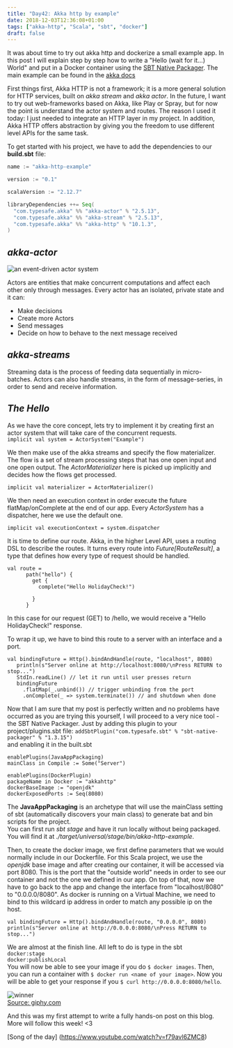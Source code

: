 ```yaml
---
title: "Day42: Akka http by example"
date: 2018-12-03T12:36:08+01:00
tags: ["akka-http", "Scala", "sbt", "docker"]
draft: false
---
```


It was about time to try out akka http and dockerize a small example app. In this post I will explain step by step how to write a "Hello (wait for it...) World" and put in a Docker container using the [SBT Native Packager](https://sbt-native-packager.readthedocs.io/en/latest/index.html). The main example can be found in the [akka docs](https://doc.akka.io/docs/akka-http/current/routing-dsl/index.html)

First things first, Akka HTTP is not a framework; it is a more general solution for HTTP services, built on _akka stream_ and _akka actor_. In the future, I want to try out web-frameworks based on Akka, like Play or Spray, but for now the point is understand the actor system and routes.  The reason I used it today: I just needed to integrate an HTTP layer in my project. In addition, Akka HTTP offers abstraction by giving you the freedom to use different level APIs for the same task.

To get started with his project, we have to add the dependencies to our **build.sbt** file:  

```Scala
name := "akka-http-example"

version := "0.1"

scalaVersion := "2.12.7"

libraryDependencies ++= Seq(
  "com.typesafe.akka" %% "akka-actor" % "2.5.13",
  "com.typesafe.akka" %% "akka-stream" % "2.5.13",
  "com.typesafe.akka" %% "akka-http" % "10.1.3",
)
```  

## _akka-actor_   

![an event-driven actor system](/images/actors.jpg)  

Actors are entities that make concurrent computations and affect each other only through messages. Every actor has an isolated, private state and it can:  

* Make decisions
* Create more Actors  
* Send messages
* Decide on how to behave to the next message received  


## _akka-streams_  

Streaming data is the process of feeding data sequentially in micro-batches. Actors can also handle streams, in the form of message-series, in order to send and receive information.  

## _The Hello_  

As we have the core concept, lets try to implement it by creating first an actor system that will take care of the concurrent requests.  
`implicit val system = ActorSystem("Example")`  

We then make use of the akka streams and specify the flow materializer. The flow is a set of stream processing steps that has one open input and one open output. The _ActorMaterializer_ here is picked up implicitly and decides how the flows get processed.  

`implicit val materializer = ActorMaterializer()`   

We then need an execution context in order execute the future flatMap/onComplete at the end of our app. Every _ActorSystem_ has a dispatcher, here we use the default one.

`implicit val executionContext = system.dispatcher`  

It is time to define our route. Akka, in the higher Level API, uses a routing DSL to describe the routes. It turns every route into _Future[RouteResult]_, a type that defines how every type of request should be handled.

```
val route =
      path("hello") {
        get {
          complete("Hello HolidayCheck!")

        }
      }
```  
In this case for our request (GET) to /hello, we would receive a "Hello HolidayCheck!" response.

To wrap it up, we have to bind this route to a server with an interface and a port.
```
val bindingFuture = Http().bindAndHandle(route, "localhost", 8080)
   println(s"Server online at http://localhost:8080/\nPress RETURN to stop...")
   StdIn.readLine() // let it run until user presses return
   bindingFuture
     .flatMap(_.unbind()) // trigger unbinding from the port
     .onComplete(_ => system.terminate()) // and shutdown when done
```  

Now that I am sure that my post is perfectly written and no problems have occurred as you are trying this yourself, I will proceed to a very nice tool - the SBT Native Packager. Just by adding this plugin to your project/plugins.sbt file:
`addSbtPlugin("com.typesafe.sbt" % "sbt-native-packager" % "1.3.15")  
`   
and enabling it in the built.sbt  
```
enablePlugins(JavaAppPackaging)
mainClass in Compile := Some("Server")

enablePlugins(DockerPlugin)
packageName in Docker := "akkahttp"
dockerBaseImage := "openjdk"
dockerExposedPorts := Seq(8080)
```  
The **JavaAppPackaging** is an archetype that will use the mainClass setting of sbt (automatically discovers your main class) to generate bat and bin scripts for the project.  
You can first run _sbt stage_ and have it run locally without being packaged. You will find it at _./target/universal/stage/bin/akka-http-example_.  

  Then, to create the docker image, we first define parameters that we would normally include in our Dockerfile. For this Scala project, we use the _openjdk_ base image and after creating our container, it will be accessed via port 8080. This is the port that the "outside world" needs in order to see our container and not the one we defined in our app. On top of that, now we have to go back to the app and change the interface from "localhost/8080" to "0.0.0.0/8080". As docker is running on a Virtual Machine, we need to bind to this wildcard ip address in order to match any possible ip on the host.  
  ```
  val bindingFuture = Http().bindAndHandle(route, "0.0.0.0", 8080)  
  println(s"Server online at http://0.0.0.0:8080/\nPress RETURN to stop...")
  ```

 We are almost at the finish line. All left to do is type in the sbt  
 `docker:stage`  
 `docker:publishLocal`  
 You will now be able to see your image if you do `$ docker images`. Then, you can run a container with
 `$ docker run <name of your image>`. Now you will be able to get your response if you `$ curl http://0.0.0.0:8080/hello`.



![winner](https://media.giphy.com/media/l41JTmjI1p0FkSBuU/giphy.gif)  
[Source: giphy.com](https://gph.is/2u8YVJl)

And this was my first attempt to write a fully hands-on post on this blog. More will follow this week! <3   

[Song of the day] (https://www.youtube.com/watch?v=f79avl6ZMC8)
